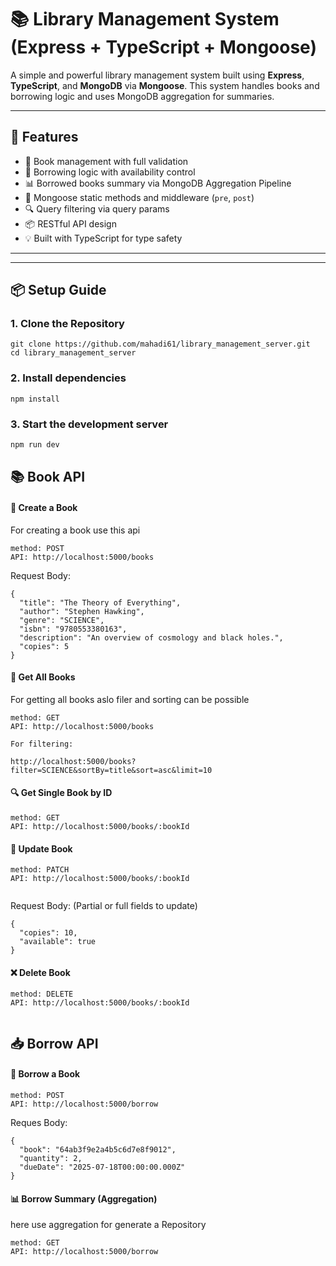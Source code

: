 # 📚 Library Management System (Express + TypeScript + Mongoose)

A simple and powerful library management system built using **Express**, **TypeScript**, and **MongoDB** via **Mongoose**. This system handles books and borrowing logic and uses MongoDB aggregation for summaries.

---

## 🚀 Features

- 📖 Book management with full validation
- 🔐 Borrowing logic with availability control
- 📊 Borrowed books summary via MongoDB Aggregation Pipeline
- 🧠 Mongoose static methods and middleware (`pre`, `post`)
- 🔍 Query filtering via query params
- 📦 RESTful API design
- 💡 Built with TypeScript for type safety

---

---

## 📦 Setup Guide

### 1. Clone the Repository

```
git clone https://github.com/mahadi61/library_management_server.git
cd library_management_server
```

### 2. Install dependencies

```
npm install
```

### 3. Start the development server

```bash
npm run dev
```

## 📚 Book API

#### 🔸 Create a Book

For creating a book use this api

```
method: POST
API: http://localhost:5000/books
```

Request Body:

```
{
  "title": "The Theory of Everything",
  "author": "Stephen Hawking",
  "genre": "SCIENCE",
  "isbn": "9780553380163",
  "description": "An overview of cosmology and black holes.",
  "copies": 5
}
```

#### 🔹 Get All Books

For getting all books aslo filer and sorting can be possible

```
method: GET
API: http://localhost:5000/books

For filtering:

http://localhost:5000/books?filter=SCIENCE&sortBy=title&sort=asc&limit=10

```

#### 🔍 Get Single Book by ID

```
method: GET
API: http://localhost:5000/books/:bookId

```

#### 📝 Update Book

```
method: PATCH
API: http://localhost:5000/books/:bookId


```

Request Body: (Partial or full fields to update)

```
{
  "copies": 10,
  "available": true
}

```

#### ❌ Delete Book

```
method: DELETE
API: http://localhost:5000/books/:bookId


```

## 📥 Borrow API

#### 🔸 Borrow a Book

```
method: POST
API: http://localhost:5000/borrow
```

Reques Body:

```
{
  "book": "64ab3f9e2a4b5c6d7e8f9012",
  "quantity": 2,
  "dueDate": "2025-07-18T00:00:00.000Z"
}
```

#### 📊 Borrow Summary (Aggregation)

here use aggregation for generate a Repository

```
method: GET
API: http://localhost:5000/borrow

```
